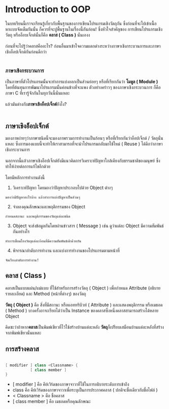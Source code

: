 # Introduction to OOP
ในบทเรียนนี้เราจะเรียนรู้เกี่ยวกับพื้นฐานของการเขียนโปรแกรมเชิงวัตถุกัน ซึ่งก่อนที่จะไปเข้าเนื้อหาเเบบจัดเต็มกันนั้น ก็ควรที่จะปูพื้นฐานในเรื่องนี้กันก่อน! ซึ่งหัวใจสำคัญของ
การเขียนโปรแกรมเชิงวัตถุ หรืออ็อบเจ็กต์นั้นก็คือ **คลาส ( Class )** นั่นเองง
<br><br>
ก่อนที่จะไปรู้ว่าคลาสคืออะไร? ก่อนอื่นมาเข้าใจความแตกต่างระหว่างกาษาเชิงกระบวนการและภาษาเชิงอ็อปเจ็กต์กันก่อนดีกว่า
<br><br>
### ภาษาเชิงกระบวนการ
เป็นภาษาที่ตัวโปรแกรมนั้นจะทำการแบ่งออกเป็นส่วนย่อยๆ หรือที่เรียกกันว่า **โมดูล ( Module )** โดยที่ต้นทุนการพัฒนาโปรแกรมนั้นค่อนข้างที่จะแพง ตัวอย่างคร่าวๆ
ของภาษาเชิงกระบวนการ ก็คือภาษา C ที่เรารู้จักกันในทุกวันนี้นั่นแหละ
<br><br>
แล้วมันต่างกับ**ภาษาเชิงอ็อปเจ็กต์**ยังไง?
<br><br>
## ภาษาเชิงอ็อปเจ็กต์
มองภาพง่ายๆว่าภาษาชนิดนี้จะมองภาพรวมการทำงานเป็นก้อนๆ หรือที่เรียกกันว่าอ็อปเจ็กต์ / วัตถุนั่นแหละ ซึ่งการมองแบบนี้จะทำให้เราสามารถที่จะนำโปรแกรมกลับมาใช้ใหม่ ( Reuse ) ได้ดีกว่าภาษาเชิงกระบวนการ
<br><br>
นอกจากนี้แล้วภาษาเชิงอ็อปเจ็กต์ยังมีแนวคิดการวิเคราะห์ปัญหาใกล้เคียงกับธรรมชาติของมนุษย์ ซึ่งทำให้ง่ายต่อการแก้ไขอีกด้วย
<br><br>
โดยมีหลักการทำงานดังนี้
1. วิเคราะห์ปัญหา โดยมองว่าปัญหาประกอบไปด้วย Object ต่างๆ
```
มองว่ามีปัญหาอะไรบ้าง แล้วทำการแบ่งปัญหาเป็นส่วนๆ
```
2. จำลองคุณลักษณะและพฤติกรรมของ Object
```
กำหนดสถานะ และพฤติกรรมของวัตถุแต่ละชนิด
```
3. Object จะส่งข้อมูลกันโดยผ่านข่าวสาร ( Message ) เช่น ดูว่าแต่ละ Object มีความสัมพันธ์กันอย่างไร
```
ทำการเชื่อมโยงวัตถุแต่ละก้อนที่มีความสัมพันธ์เข้าด้วยกัน
```
4. พิจารณาลำดับการทำงาน และแบ่งการทำงานของโปรแกรมตามหน้าที่
```
จัดเรียงลำดับการทำงาน!
```
## คลาส ( Class )
คลาสเป็นแบบแผ่น/แม่แบบ ที่ใช้สำหรับการสร้างวัตถุ ( Object ) เพื่อกำหนด Attribute (อธิบายรายละเอียด) และ Method (หน้าที่ต่างๆ) ของวัตถุ
<br><br>
**วัตถุ ( Object )** คือ สิ่งที่มีสถานะ หรือแอททริบิวท์ ( Attribute ) และแสดงพฤติกรรม หรือเมธอด ( Method ) บางครั้งอาจะเรียกได้ว่าเป็น Instance 
ของคลาสซึ่งหนึ่งคลาสสามารถสร้างได้หลาย Object
<br><br>
คิดซะว่าถ้าหาก**คลาส**เป็นพิมพ์เขียวที่ไว้ใช้สร้างบ้านแต่ละหลัง **วัตถุ**ก็เปรียบเสมือนบ้านแต่ละหลังที่สร้างจากพิมพ์เขียวนั่นแหละ

## การสร้างคลาส
```java

[ modifier ] class <Classname> {
           [ class member ]
}

```
* [ modifier ] คือ คีย์เวิร์ดของภาษาจาวาที่ใช้ในการอธิบายระดับการเข้าถึง 
* class คือ คีย์เวิร์ดของภาษาจาวาเพื่อระบุเป็นการประกาศคลาส ( ปกติจะชื่อเดียวกับชื่อไฟล์ )
* < Classname > คือ ชื่อคลาส
* [ class member ] คือ เมธอดหรือคุณลักษณะ

